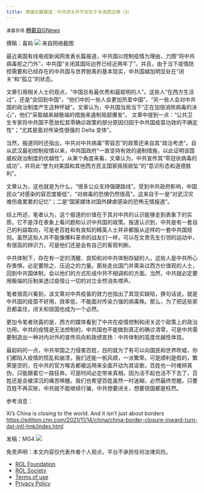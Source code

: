 ```yaml
---
title: 美媒长篇报道：中共闭关并不仅在于关闭其边境（3）
---
```

`澳喜农场` [轉載自GNews](https://gnews.org/zh-hans/1679742/)

撰稿：喜妈
![](https://assets.gnews.org/wp-content/uploads/2021/11/闭关3.png)
来自网络截图

最近美国有线电视新闻网发表长篇报道，中共国以控制疫情为理由，力图“将中共病毒拒之门外”，中共国“关闭其国际边界已经近两年了”。并且，由于当下疫情防控需要和已经存在的中共国与世界脱离的基本现实，中共国越加明显处在“闭关”和“孤立”的状态。

文章引用相关人士的观点，“中国总有最优秀和最聪明的人”。这些人“在西方生活过”，还是“会回到中国”，“他们中的一些人会更加热爱中国”，“另一些人会对中共国的政治制度产生这种怀疑”。文章认为，中共国当局当下“正在加倍消除病毒的决心”，他们“采取越来越极端的措施来遏制局部爆发”。
文章中提到一点：“公共卫生专家将中共国不愿放松其零确诊政策的部分原因归因于中共国疫苗功效的不确定性”；“尤其是面对传染性很强的 Delta 变体”。

当然，报道同时还指出，中共对中共病毒“零容忍”的政策还来自其“政治考虑”。自从武汉最初控制疫情以来，中共国政府“一直坚持有效的遏制措施，以此证明该国威权政治制度的优越性”。从某个角度来看，文章认为，中共宣传其“零冠状病毒的成功”，并将此“誉为对美国和其他西方民主国家摇摇欲坠”的“意识形态和道德胜利”。

文章认为，这也就是为什么，“很多公众支持强硬路线”。受到中共政府影响，中国民众“对感染的容忍度极低”，“对病毒的恐惧仍然很高”。这来自于一是“对武汉灾难伤痕累累的记忆”；二是“国家媒体对国外肆虐感染的恐怖无情报道”。

综上所述，笔者认为，这个报道的价值在于其对中共的认识能够走到表象下的实质。它不是浮在表象上看问题和认识中共国的政策。报道认识到，中共是有一套自己的利益取向，可是老百姓和有良知的精英人士并非都服从这样的一套中共国规则。虽然这些人并不能像爆料革命的战友们一样，可以在文贵先生引领的运动中，有很高的辨识力，可是他们还是会有自己的客观判断。

中共体制下，存在有一定的清醒、良知和对中共体制存疑的人。这些人是中共所心存畏惧，必定要除之、压迫之的力量。那些走出国门并熏染过西方价值观的人士，回到中共国体制，会以他们的方式形成中共不相调和的方面。当然，中共就必定要用极端的压制来透过疫情让一切的对立全然消失噤声。

笔者很高兴看到，该文章对中共疫苗的效力也指出了其现实缺陷，换句话说，就是中共国的疫苗不好用，效率低，不能面对传染力强的病毒株。那么，为了把这些家丑都盖住，闭关和锁国也成为一个必然。

更加令笔者欣喜的是，西方的媒体看到了中共在疫情控制和闭关这个政策上的政治功用。中共的疫情是无法控制的，中共国也不能做到真正的确诊清零，可是中共需要制造出一种对内对外的宣传风向和政绩宣扬：中共体制的高度优越性体现。

最起码的一点，中共举国之力侵害百姓，目的就为了有可以向国民和世界吹嘘，你们都陷入疫情的慌乱和崩溃，我们还能一帆风顺，一派繁荣。可是顺利是假的，繁荣是空的，在中共的官方喉舌都被运用来全面开动为其讴歌，百姓也一时难辨真伪，只能跟着它一路狂奔。可是时间必定带来真相，因为活不起也活不下去了，百姓还是会被深沉的痛苦唤醒。我们也希望百姓虽然一时迷糊，必然最终觉醒。只要百姓不再买账，中共就不能继续行骗，中共想要闭关，想要锁国都是枉然。

参考消息：

Xi’s China is closing to the world. And it isn’t just about borders
https://edition.cnn.com/2021/11/14/china/china-border-closure-inward-turn-dst-intl-hnk/index.html

发稿：MG4
![](https://assets.gnews.org/wp-content/uploads/2021/11/澳喜图标2-1-1.jpg)


 

免责声明：本文内容仅代表作者个人观点，平台不承担任何法律风险。

- [ROL Foundation](https://rolfoundation.org/)
- [ROL Society](https://rolsociety.org/)
- [Terms of use](https://gnews.org/terms-of-use-3/)
- [Privacy Policy](https://gnews.org/privacy-policy/)
